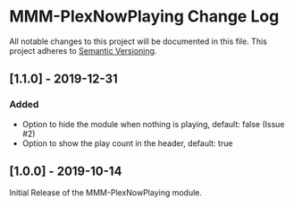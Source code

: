 # MMM-PlexNowPlaying Change Log
All notable changes to this project will be documented in this file.
This project adheres to [Semantic Versioning](http://semver.org/).

## [1.1.0] - 2019-12-31

### Added
- Option to hide the module when nothing is playing, default: false (Issue #2)
- Option to show the play count in the header, default: true

## [1.0.0] - 2019-10-14

Initial Release of the MMM-PlexNowPlaying module.
